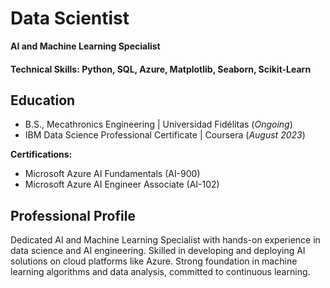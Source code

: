 # Data Scientist
**AI and Machine Learning Specialist**

#### Technical Skills: Python, SQL, Azure, Matplotlib, Seaborn, Scikit-Learn

## Education		        		
- B.S., Mecathronics Engineering | Universidad Fidélitas (_Ongoing_)
- IBM Data Science Professional Certificate | Coursera (_August 2023_)

**Certifications:**
- Microsoft Azure AI Fundamentals (AI-900)
- Microsoft Azure AI Engineer Associate (AI-102)

## Professional Profile
Dedicated AI and Machine Learning Specialist with hands-on experience in data science and AI engineering. Skilled in developing and deploying AI solutions on cloud platforms like Azure. Strong foundation in machine learning algorithms and data analysis, committed to continuous learning.
